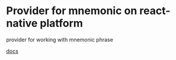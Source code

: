 # Provider for mnemonic on react-native platform

provider for working with mnemonic phrase

[docs](https://github.com/haqq-network/haqq-wallet-provider-mnemonic-react-native/blob/main/docs/modules.md)

